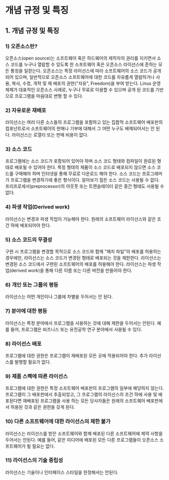 # 개념 규정 및 특징

## 1. 개념 규정 및 특징



### 1\) 오픈소스란?

오픈소스\(open source\)는 소프트웨어 혹은 하드웨어의 제작자의 권리를 지키면서 소스 코드를 누구나 열람할 수 있도록 한 소프트웨어 혹은 오픈소스 라이선스에 준하는 모든 통칭을 일컫는다. 오픈소스는 특정 라이선스에 따라 소프트웨어의 소스 코드가 공개되어 있으며, 일반적으로 오픈소스 소프트웨어에 대한 코드를 자유롭게 열람하거나 사용, 복사, 수정, 개작 및 재 배포의 권한\("자유", Freedom\)을 부여 받는다. Linux 운영체제가 대표적인 오픈소스 사례로, 누구나 무료로 이용할 수 있으며 공개 된 코드를 기반으로 프로그램을 마음대로 변형 할 수 있다.



### 2\) 자유로운 재배포

라이선스는 여러 다른 소스들의 프로그램을 포함하고 있는 집합적 소프트웨어 배포판의 컴포넌트로서 소프트웨어의 판매나 기부에 대해서 그 어떤 누구도 배제되어서는 안 된다. 라이선스는 로열티 또는 판매 비용이 없다.



### 3\) 소스 코드

프로그램에는 소스 코드가 포함되어 있어야 하며 소스 코드 형태와 컴파일이 완료된 형태로 배포될 수 있어야 한다. 특정 형태의 제품이 소스 코드로 배포되지 않으면 소스 코드를 구매해야 하며 인터넷을 통해 무료로 다운로드 해야 한다. 소스 코드는 프로그래머가 프로그램을 변경하기에 좋은 형식이다. 알아보기 힘든 소스 코드는 사용될 수 없다. 프리프로세서\(preprocessor\)의 아웃풋 또는 트랜슬레이터 같은 중간 형태도 사용될 수 없다.



### 4\) 파생 작업\(Derived work\)

라이선스는 변경과 파생 작업이 가능해야 한다. 원래의 소프트웨어 라이선스와 같은 조건 하에 배포되어야 한다.



### 5\) 소스 코드의 무결성

구현 시 프로그램을 변경할 목적으로 소스 코드와 함께 "패치 파일"의 배포를 허용하는 경우에만, 라이선스는 소스 코드가 변경된 형태로 배포되는 것을 제한한다. 라이선스는 변경된 소스 코드에서 구현된 소프트웨어의 배포를 허용해야 한다. 라이선스는 파생 작업\(derived work\)을 통해 다른 이름 또는 다른 버전을 만들어야 한다.



### 6\) 개인 또는 그룹의 평등

라이선스는 어떤 개인이나 그룹에 차별을 두어서는 안 된다.



### 7\) 분야에 대한 평등

라이선스는 특정 분야에서 프로그램을 사용하는 것에 대해 제한을 두어서는 안된다. 예를 들어, 프로그램은 비즈니스 또는 유전공학 연구 분야에서 사용될 수 있다.



### 8\) 라이선스 배포

프로그램에 대한 권한은 프로그램이 재배포된 모든 곳에 적용되어야 한다. 추가 라이선스를 발행할 필요가 없다.



### 9\) 제품 스펙에 따른 라이선스

프로그램에 대한 권한은 특정 소프트웨어 배포판의 프로그램의 일부에 해당하지 않는다. 프로그램이 그 배포판에서 추출되었고, 그 프로그램의 라이선스의 조건 하에 사용 및 배포된다면 재배포된 프로그램을 사용 하는 모든 당사자들은 원래의 소프트웨어 배포판에서 허용된 것과 같은 권한을 갖게 된다.



### 10\) 다른 소프트웨어에 대한 라이선스의 제한 불가

라이선스는 라이선스를 받은 소프트웨어와 함께 배포된 다른 소프트웨어에 제약 사항을 두어서는 안된다. 예를 들어, 같은 미디어에 배포된 모든 다른 프로그램들이 오픈소스 소프트웨어가 될 필요는 없다.



### 11\) 라이선스의 기술 중립성

라이선스는 기술이나 인터페이스 스타일을 한정해서는 안된다.

## 

